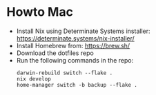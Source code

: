 # Howto Mac
- Install Nix using Determinate Systems installer: https://determinate.systems/nix-installer/
- Install Homebrew from:  https://brew.sh/
- Download the dotfiles repo
- Run the following commands in the repo:
  ```
  darwin-rebuild switch --flake .
  nix develop
  home-manager switch -b backup --flake .
  ```